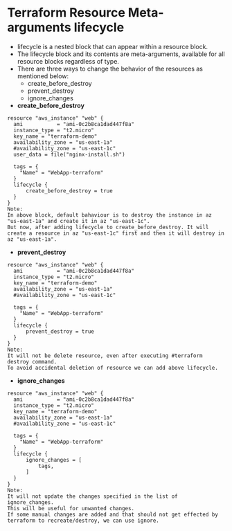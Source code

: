 # Terraform Resource Meta-arguments lifecycle
- lifecycle is a nested block that can appear within a resource block.
- The lifecycle block and its contents are meta-arguments, available for all resource blocks regardless of type.
- There are three ways to change the behavior of the resources as mentioned below:
  - create_before_destroy
  - prevent_destroy
  - ignore_changes
- **create_before_destroy**
```
resource "aws_instance" "web" {
  ami           = "ami-0c2b8ca1dad447f8a"
  instance_type = "t2.micro"
  key_name = "terraform-demo"
  availability_zone = "us-east-1a"
  #availability_zone = "us-east-1c"
  user_data = file("nginx-install.sh")

  tags = {
    "Name" = "WebApp-terraform"
  }
  lifecycle {
      create_before_destroy = true
  }
}
Note:
In above block, default bahaviour is to destroy the instance in az "us-east-1a" and create it in az "us-east-1c".
But now, after adding lifecycle to create_before_destroy. It will create a resource in az "us-east-1c" first and then it will destroy in az "us-east-1a".
```
- **prevent_destroy**
```
resource "aws_instance" "web" {
  ami           = "ami-0c2b8ca1dad447f8a"
  instance_type = "t2.micro"
  key_name = "terraform-demo"
  availability_zone = "us-east-1a"
  #availability_zone = "us-east-1c"

  tags = {
    "Name" = "WebApp-terraform"
  }
  lifecycle {
      prevent_destroy = true
  }
}
Note:
It will not be delete resource, even after executing #terraform destroy command.
To avoid accidental deletion of resource we can add above lifecycle.
```
- **ignore_changes**
```
resource "aws_instance" "web" {
  ami           = "ami-0c2b8ca1dad447f8a"
  instance_type = "t2.micro"
  key_name = "terraform-demo"
  availability_zone = "us-east-1a"
  #availability_zone = "us-east-1c"

  tags = {
    "Name" = "WebApp-terraform"
  }
  lifecycle {
      ignore_changes = [
          tags,
      ]
  }
}
Note:
It will not update the changes specified in the list of ignore_changes.
This will be useful for unwanted changes.
If some manual changes are added and that should not get effected by terraform to recreate/destroy, we can use ignore.
```